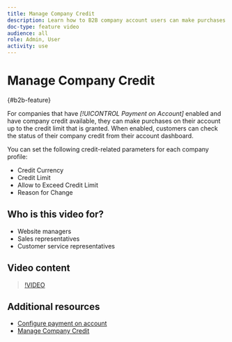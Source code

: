 ```yaml
---
title: Manage Company Credit
description: Learn how to B2B company account users can make purchases on their account up to the credit limit that is granted.
doc-type: feature video
audience: all
role: Admin, User
activity: use
---
```

# Manage Company Credit

{#b2b-feature}

For companies that have _[!UICONTROL Payment on Account]_ enabled and have company credit available, they can make purchases on their account up to the credit limit that is granted. When enabled, customers can check the status of their company credit from their account dashboard.

You can set the following credit-related parameters for each company profile:

- Credit Currency
- Credit Limit
- Allow to Exceed Credit Limit
- Reason for Change

## Who is this video for?

- Website managers
- Sales representatives
- Customer service representatives

## Video content

>[!VIDEO](https://video.tv.adobe.com/v/344445?quality=12&learn=on)

## Additional resources

- [Configure payment on account](https://experienceleague.adobe.com/docs/commerce-admin/b2b/enable-basic-features.html#configure-payment-on-account)
- [Manage Company Credit](https://experienceleague.adobe.com/docs/commerce-admin/b2b/companies/credit-company.html)
